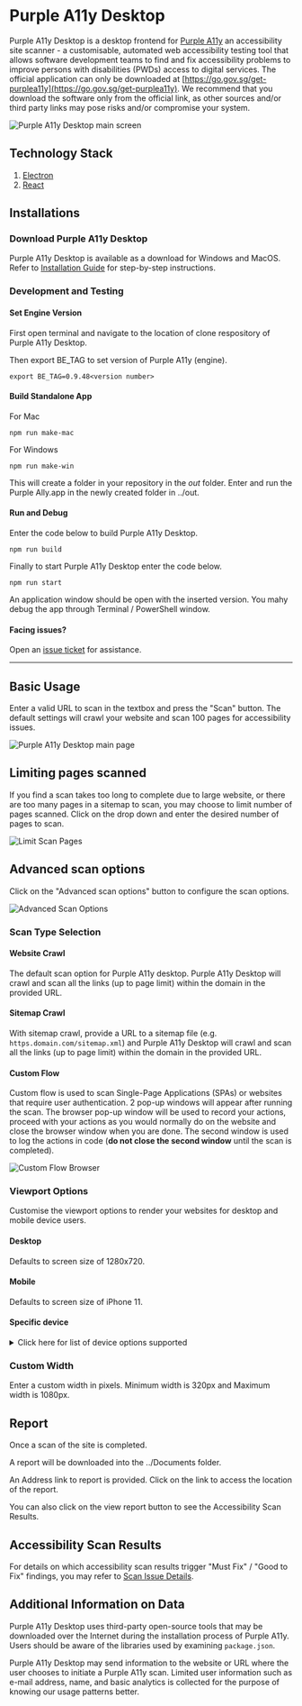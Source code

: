 # Purple A11y Desktop

Purple A11y Desktop is a desktop frontend for [Purple A11y](https://github.com/GovTechSG/purple-a11y) an accessibility site scanner - a customisable, automated web accessibility testing tool that allows software development teams to find and fix accessibility problems to improve persons with disabilities (PWDs) access to digital services. The official application can only be downloaded at [https://go.gov.sg/get-purplea11y](https://go.gov.sg/get-purplea11y). We recommend that you download the software only from the official link, as other sources and/or third party links may pose risks and/or compromise your system.

<img alt="Purple A11y Desktop main screen" src="https://github.com/GovTechSG/purple-a11y-desktop/assets/2021525/8eb8268e-80dd-4aff-b004-a4e7b8949ebc">

## Technology Stack

1. [Electron](https://www.electronjs.org/)
2. [React](https://react.dev/)

## Installations

### Download Purple A11y Desktop

Purple A11y Desktop is available as a download for Windows and MacOS. Refer to [Installation Guide](/INSTALLATION.md) for step-by-step instructions.

### Development and Testing

#### Set Engine Version
First open terminal and navigate to the location of clone respository of Purple A11y Desktop.

Then export BE_TAG to set version of Purple A11y (engine).

```shell
export BE_TAG=0.9.48<version number>
```
#### Build Standalone App
For Mac

```shell
npm run make-mac
```
For Windows

```shell
npm run make-win
```

This will create a folder in your repository in the *out* folder.
Enter and run the Purple Ally.app in the newly created folder in ../out.

#### Run and Debug
Enter the code below to build Purple A11y Desktop.

```shell
npm run build
```

Finally to start Purple A11y Desktop enter the code below.

```shell
npm run start
```

An application window should be open with the inserted version. You mahy debug the app through Terminal / PowerShell window.

#### Facing issues?

Open an [issue ticket](https://github.com/GovTechSG/purple-a11y-desktop/issues) for assistance.

---


## Basic Usage

Enter a valid URL to scan in the textbox and press the "Scan" button.  The default settings will crawl your website and scan 100 pages for accessibility issues.

![Purple A11y Desktop main page](https://github.com/GovTechSG/purple-a11y-desktop/assets/2021525/7d114637-6337-4f68-a8a4-a7673c4601ef)

## Limiting pages scanned

If you find a scan takes too long to complete due to large website, or there are too many pages in a sitemap to scan, you may choose to limit number of pages scanned. Click on the drop down and enter the desired number of pages to scan.

![Limit Scan Pages](https://github.com/GovTechSG/purple-a11y-desktop/assets/2021525/4bfb1125-138e-4720-9db0-a046a4b1f495)

## Advanced scan options

Click on the "Advanced scan options" button to configure the scan options.

![Advanced Scan Options](https://github.com/GovTechSG/purple-a11y-desktop/assets/2021525/caf2c1a6-1acf-433d-9843-3482666ac377)

### Scan Type Selection

#### Website Crawl

The default scan option for Purple A11y desktop. Purple A11y Desktop will crawl and scan all the links (up to page limit) within the domain in the provided URL.

#### Sitemap Crawl

With sitemap crawl, provide a URL to a sitemap file (e.g. `https.domain.com/sitemap.xml`) and Purple A11y Desktop will crawl and scan all the links (up to page limit) within the domain in the provided URL.

#### Custom Flow

Custom flow is used to scan Single-Page Applications (SPAs) or websites that require user authentication. 2 pop-up windows will appear after running the scan. The browser pop-up window will be used to record your actions, proceed with your actions as you would normally do on the website and close the browser window when you are done. The second window is used to log the actions in code (**do not close the second window** until the scan is completed).

![Custom Flow Browser](https://github.com/GovTechSG/purple-a11y-desktop/assets/2021525/c5962e1d-80c4-430d-853f-37009302c19d)

### Viewport Options

Customise the viewport options to render your websites for desktop and mobile device users.

#### Desktop

Defaults to screen size of 1280x720.

#### Mobile

Defaults to screen size of iPhone 11.

#### Specific device

<details>
  <summary>Click here for list of device options supported</summary>

- "Desktop Chrome HiDPI"
- "Desktop Edge HiDPI"
- "Desktop Firefox HiDPI"
- "Desktop Safari"
- "Desktop Chrome"
- "Desktop Edge"
- "Desktop Firefox"
- "Blackberry PlayBook"
- "Blackberry PlayBook landscape"
- "BlackBerry Z30"
- "BlackBerry Z30 landscape"
- "Galaxy Note 3"
- "Galaxy Note 3 landscape"
- "Galaxy Note II"
- "Galaxy Note II landscape"
- "Galaxy S III"
- "Galaxy S III landscape"
- "Galaxy S5"
- "Galaxy S5 landscape"
- "Galaxy S8"
- "Galaxy S8 landscape"
- "Galaxy S9+"
- "Galaxy S9+ landscape"
- "Galaxy Tab S4"
- "Galaxy Tab S4 landscape"
- "iPad (gen 6)"
- "iPad (gen 6) landscape"
- "iPad (gen 7)"
- "iPad (gen 7) landscape"
- "iPad Mini"
- "iPad Mini landscape"
- "iPad Pro 11"
- "iPad Pro 11 landscape"
- "iPhone 6"
- "iPhone 6 landscape"
- "iPhone 6 Plus"
- "iPhone 6 Plus landscape"
- "iPhone 7"
- "iPhone 7 landscape"
- "iPhone 7 Plus"
- "iPhone 7 Plus landscape"
- "iPhone 8"
- "iPhone 8 landscape"
- "iPhone 8 Plus"
- "iPhone 8 Plus landscape"
- "iPhone SE"
- "iPhone SE landscape"
- "iPhone X"
- "iPhone X landscape"
- "iPhone XR"
- "iPhone XR landscape"
- "iPhone 11"
- "iPhone 11 landscape"
- "iPhone 11 Pro"
- "iPhone 11 Pro landscape"
- "iPhone 11 Pro Max"
- "iPhone 11 Pro Max landscape"
- "iPhone 12"
- "iPhone 12 landscape"
- "iPhone 12 Pro"
- "iPhone 12 Pro landscape"
- "iPhone 12 Pro Max"
- "iPhone 12 Pro Max landscape"
- "iPhone 12 Mini"
- "iPhone 12 Mini landscape"
- "iPhone 13"
- "iPhone 13 landscape"
- "iPhone 13 Pro"
- "iPhone 13 Pro landscape"
- "iPhone 13 Pro Max"
- "iPhone 13 Pro Max landscape"
- "iPhone 13 Mini"
- "iPhone 13 Mini landscape"
- "Kindle Fire HDX"
- "Kindle Fire HDX landscape"
- "LG Optimus L70"
- "LG Optimus L70 landscape"
- "Microsoft Lumia 550"
- "Microsoft Lumia 550 landscape"
- "Microsoft Lumia 950"
- "Microsoft Lumia 950 landscape"
- "Nexus 10"
- "Nexus 10 landscape"
- "Nexus 4"
- "Nexus 4 landscape"
- "Nexus 5"
- "Nexus 5 landscape"
- "Nexus 5X"
- "Nexus 5X landscape"
- "Nexus 6"
- "Nexus 6 landscape"
- "Nexus 6P"
- "Nexus 6P landscape"
- "Nexus 7"
- "Nexus 7 landscape"
- "Nokia Lumia 520"
- "Nokia Lumia 520 landscape"
- "Nokia N9"
- "Nokia N9 landscape"
- "Pixel 2"
- "Pixel 2 landscape"
- "Pixel 2 XL"
- "Pixel 2 XL landscape"
- "Pixel 3"
- "Pixel 3 landscape"
- "Pixel 4"
- "Pixel 4 landscape"
- "Pixel 4a (5G)"
- "Pixel 4a (5G) landscape"
- "Pixel 5"
- "Pixel 5 landscape"
- "Moto G4"
- "Moto G4 landscape"

</details>

### Custom Width

Enter a custom width in pixels. Minimum width is 320px and Maximum width is 1080px.

## Report
Once a scan of the site is completed. 

A report will be downloaded into the ../Documents folder.

An Address link to report is provided. Click on the link to access the location of the report. 

You can also click on the view report button to see the Accessibility Scan Results.

## Accessibility Scan Results
For details on which accessibility scan results trigger "Must Fix" / "Good to Fix" findings, you may refer to [Scan Issue Details](https://github.com/GovTechSG/purple-a11y/blob/master/DETAILS.md).

## Additional Information on Data

Purple A11y Desktop uses third-party open-source tools that may be downloaded over the Internet during the installation process of Purple A11y. Users should be aware of the libraries used by examining `package.json`.

Purple A11y Desktop may send information to the website or URL where the user chooses to initiate a Purple A11y scan. Limited user information such as e-mail address, name, and basic analytics is collected for the purpose of knowing our usage patterns better.
